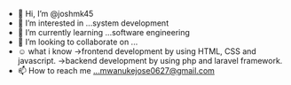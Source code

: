 - 👋 Hi, I’m @joshmk45
- 👀 I’m interested in ...system development 
- 🌱 I’m currently learning ...software engineering
- 💞️ I’m looking to collaborate on ...
- ☺️  what i know
       ->frontend development by using HTML, CSS and javascript. 
       ->backend development by using php and laravel framework.
- 📫 How to reach me ...mwanukejose0627@gmail.com

<!---
joshmk45/joshmk45 is a ✨ special ✨ repository because its `README.md` (this file) appears on your GitHub profile.
You can click the Preview link to take a look at your changes.
--->
